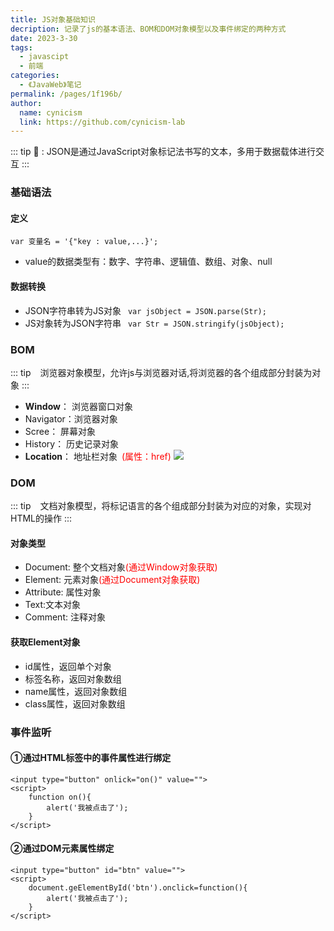 ```yaml
---
title: JS对象基础知识
decription: 记录了js的基本语法、BOM和DOM对象模型以及事件绑定的两种方式
date: 2023-3-30
tags: 
  - javascipt
  - 前端
categories: 
  - 《JavaWeb》笔记
permalink: /pages/1f196b/
author: 
  name: cynicism
  link: https://github.com/cynicism-lab
---
```


::: tip 
 :tada: : JSON是通过JavaScript对象标记法书写的文本，多用于数据载体进行交互
:::

### 基础语法
#### 定义
    var 变量名 = '{"key : value,...}';
- value的数据类型有：数字、字符串、逻辑值、数组、对象、null  
#### 数据转换
- JSON字符串转为JS对象
&ensp;```var jsObject = JSON.parse(Str);```    
- JS对象转为JSON字符串
&ensp;```var Str = JSON.stringify(jsObject);```
### BOM
::: tip
&ensp; 浏览器对象模型，允许js与浏览器对话,将浏览器的各个组成部分封装为对象
:::
- **Window**： 浏览器窗口对象
- Navigator：浏览器对象
- Scree： 屏幕对象
- History： 历史记录对象
- **Location**： 地址栏对象&ensp;<font color=red>(属性：href)</font>
![](https://cdn.staticaly.com/gh/Cynicism-lab/MyResource@gh-pages/image/window.2je6vuv73728.webp)

### DOM
::: tip
&ensp; 文档对象模型，将标记语言的各个组成部分封装为对应的对象，实现对HTML的操作
:::
#### 对象类型
- Document: 整个文档对象<font color=red>(通过Window对象获取)</font>
- Element:  元素对象<font color=red>(通过Document对象获取)</font>
- Attribute: 属性对象
- Text:文本对象
- Comment: 注释对象
#### 获取Element对象
- id属性，返回单个对象
- 标签名称，返回对象数组
- name属性，返回对象数组
- class属性，返回对象数组
### 事件监听
#### ①通过HTML标签中的事件属性进行绑定
```
<input type="button" onlick="on()" value="">
<script>
    function on(){
        alert('我被点击了');
    }
</script>
```
#### ②通过DOM元素属性绑定
```
<input type="button" id="btn" value="">
<script>
    document.geElementById('btn').onclick=function(){
        alert('我被点击了');
    }
</script>
```

